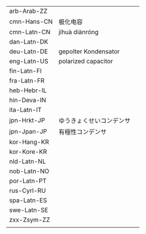 | | | |
|-|-|-|
| arb-Arab-ZZ |  |  |
| cmn-Hans-CN | 极化电容 |  |
| cmn-Latn-CN | jíhuà diànróng |  |
| dan-Latn-DK |  |  |
| deu-Latn-DE | gepolter Kondensator |  |
| eng-Latn-US | polarized capacitor |  |
| fin-Latn-FI |  |  |
| fra-Latn-FR |  |  |
| heb-Hebr-IL |  |  |
| hin-Deva-IN |  |  |
| ita-Latn-IT |  |  |
| jpn-Hrkt-JP | ゆうきょくせいコンデンサ |  |
| jpn-Jpan-JP | 有極性コンデンサ |  |
| kor-Hang-KR |  |  |
| kor-Kore-KR |  |  |
| nld-Latn-NL |  |  |
| nob-Latn-NO |  |  |
| por-Latn-PT |  |  |
| rus-Cyrl-RU |  |  |
| spa-Latn-ES |  |  |
| swe-Latn-SE |  |  |
| zxx-Zsym-ZZ |  |  |
|  |  |  |